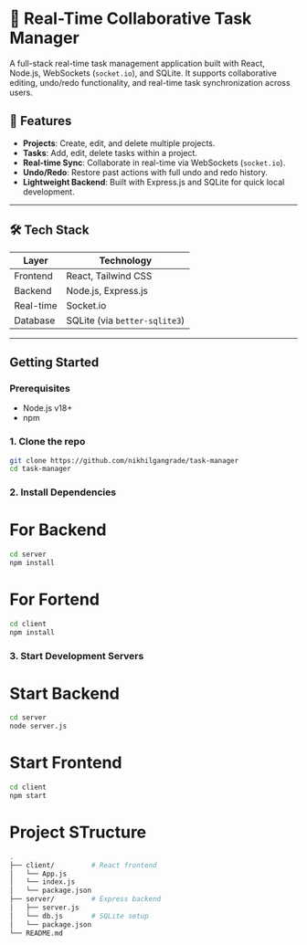 # 🧠 Real-Time Collaborative Task Manager

A full-stack real-time task management application built with React, Node.js, WebSockets (`socket.io`), and SQLite. It supports collaborative editing, undo/redo functionality, and real-time task synchronization across users.

## 🚀 Features

- **Projects**: Create, edit, and delete multiple projects.
- **Tasks**: Add, edit, delete tasks within a project.
- **Real-time Sync**: Collaborate in real-time via WebSockets (`socket.io`).
- **Undo/Redo**: Restore past actions with full undo and redo history.
- **Lightweight Backend**: Built with Express.js and SQLite for quick local development.

---

## 🛠️ Tech Stack

| Layer      | Technology                    |
|------------|-------------------------------|
| Frontend   | React, Tailwind CSS           |
| Backend    | Node.js, Express.js           |
| Real-time  | Socket.io                     |
| Database   | SQLite (via `better-sqlite3`) |

---

## Getting Started

### Prerequisites

- Node.js v18+
- npm

### 1. Clone the repo

```bash
git clone https://github.com/nikhilgangrade/task-manager
cd task-manager
```

### 2. Install Dependencies

# For Backend
```bash
cd server
npm install
```
# For Fortend
```bash
cd client
npm install
```

### 3. Start Development Servers

# Start Backend
```bash
cd server
node server.js
```

# Start Frontend
```bash
cd client
npm start  
```

# Project STructure
```bash
.
├── client/         # React frontend
│   └── App.js
│   └── index.js
│   └── package.json
├── server/         # Express backend
│   ├── server.js
│   └── db.js       # SQLite setup
│   └── package.json
└── README.md
```